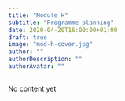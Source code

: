 ```yaml
---
title: "Module H"
subtitle: "Programme planning"
date: 2020-04-20T16:00:00+01:00
draft: true
image: "mod-h-cover.jpg"
author: ""
authorDescription: ""
authorAvatar: ""
---
```


No content yet
